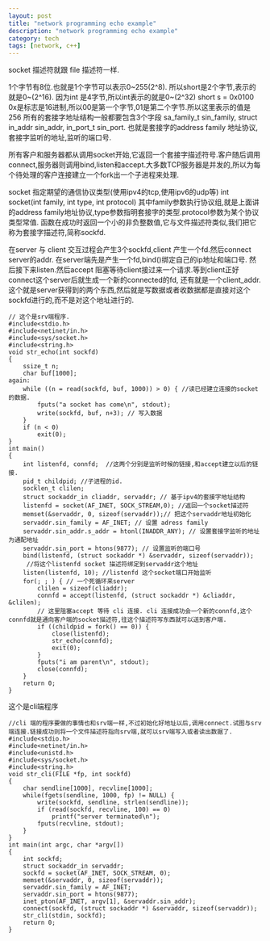 ```yaml
---
layout: post
title: "network programming echo example"
description: "network programming echo example"
category: tech
tags: [network, c++]
---
```


socket 描述符就跟 file 描述符一样.

1个字节有8位.也就是1个字节可以表示0~255(2^8). 所以short是2个字节,表示的就是0~(2^16). 因为int 是4字节,所以int表示的就是0~(2^32)
short s = 0x0100 0x是标志是16进制,所以00是第一个字节,01是第二个字节.所以这里表示的值是256
所有的套接字地址结构一般都要包含3个字段 sa_family_t sin_family, struct in_addr sin_addr, in_port_t sin_port. 也就是套接字的address family 地址协议,套接字监听的地址,监听的端口号.

所有客户和服务器都从调用socket开始,它返回一个套接字描述符号.客户随后调用connect,服务器则调用bind,listen和accept.大多数TCP服务器是并发的,所以为每个待处理的客户连接建立一个fork出一个子进程来处理.

socket 指定期望的通信协议类型(使用ipv4的tcp,使用ipv6的udp等)
int socket(int family, int type, int protocol)
其中family参数执行协议组,就是上面讲的address family地址协议,type参数指明套接字的类型.protocol参数为某个协议类型常值.
函数在成功时返回一个小的非负整数值,它与文件描述符类似,我们把它称为套接字描述符,简称sockfd.

在server 与 client 交互过程会产生3个sockfd,client 产生一个fd.然后connect server的addr.
在server端先是产生一个fd,bind()绑定自己的ip地址和端口号. 然后接下来listen.然后accept 阻塞等待client接过来一个请求.等到client正好connect这个server后就生成一个新的connected的fd, 还有就是一个client_addr.这个就是server获得到的两个东西,然后就是写数据或者收数据都是直接对这个sockfd进行的,而不是对这个地址进行的.

    // 这个是srv端程序.
    #include<stdio.h>
    #include<netinet/in.h>
    #include<sys/socket.h>
    #include<string.h>
    void str_echo(int sockfd)
    {
        ssize_t n;
        char buf[1000];
    again:
        while ((n = read(sockfd, buf, 1000)) > 0) { //读已经建立连接的socket的数据.
            fputs("a socket has come\n", stdout);
            write(sockfd, buf, n+3); // 写入数据
        }
        if (n < 0)
            exit(0);
    }
    int main()
    {
        int listenfd, connfd;  //这两个分别是监听时候的链接,和accept建立以后的链接.
        pid_t childpid; //子进程的id.
        socklen_t clilen; 
        struct sockaddr_in cliaddr, servaddr; // 基于ipv4的套接字地址结构
        listenfd = socket(AF_INET, SOCK_STREAM,0); //返回一个socket描述符
        memset(&servaddr, 0, sizeof(servaddr));// 把这个servaddr地址初始化
        servaddr.sin_family = AF_INET; // 设置 adress family
        servaddr.sin_addr.s_addr = htonl(INADDR_ANY); // 设置套接字监听的地址为通配地址
        servaddr.sin_port = htons(9877); // 设置监听的端口号  
        bind(listenfd, (struct sockaddr *) &servaddr, sizeof(servaddr));
         //将这个listenfd socket 描述符绑定到servaddr这个地址
        listen(listenfd, 10); //listenfd 这个socket端口开始监听
        for(; ; ) { // 一个死循环来server
            clilen = sizeof(cliaddr);
            connfd = accept(listenfd, (struct sockaddr *) &cliaddr, &clilen);
            // 这里阻塞accept 等待 cli 连接. cli 连接成功会一个新的connfd,这个connfd就是通向客户端的socket描述符,往这个描述符写东西就可以送到客户端.
            if ((childpid = fork() == 0)) {
                close(listenfd);
                str_echo(connfd);
                exit(0);
            }
            fputs("i am parent\n", stdout);
            close(connfd);
        }
        return 0;
    }

这个是cli端程序

    //cli 端的程序要做的事情也和srv端一样,不过初始化好地址以后,调用connect.试图与srv端连接.链接成功则将一个文件描述符指向srv端,就可以srv端写入或者读出数据了.
    #include<stdio.h>
    #include<netinet/in.h>
    #include<unistd.h>
    #include<sys/socket.h>
    #include<string.h>
    void str_cli(FILE *fp, int sockfd)
    {
        char sendline[1000], recvline[1000];
        while(fgets(sendline, 1000, fp) != NULL) {
            write(sockfd, sendline, strlen(sendline));
            if (read(sockfd, recvline, 100) == 0)
                printf("server terminated\n");
            fputs(recvline, stdout);
        }
    }
    int main(int argc, char *argv[])
    {
        int sockfd;
        struct sockaddr_in servaddr;
        sockfd = socket(AF_INET, SOCK_STREAM, 0);
        memset(&servaddr, 0, sizeof(servaddr));
        servaddr.sin_family = AF_INET;
        servaddr.sin_port = htons(9877);
        inet_pton(AF_INET, argv[1], &servaddr.sin_addr);
        connect(sockfd, (struct sockaddr *) &servaddr, sizeof(servaddr));
        str_cli(stdin, sockfd);
        return 0;
    }

